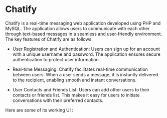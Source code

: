 # Chatify

Chatify is a real-time messaging web application developed using PHP and MySQL. The application allows users to communicate with each other through text-based messages in a seamless and user-friendly environment. The key features of Chatify are as follows:

- User Registration and Authentication:
  Users can sign up for an account with a unique username and password. The application ensures secure authentication to protect user information.

- Real-time Messaging:
  Chatify facilitates real-time communication between users. When a user sends a message, it is instantly delivered to the recipient, enabling smooth and instant conversations.

- User Contacts and Friends List:
  Users can add other users to their contacts or friends list. This makes it easy for users to initiate conversations with their preferred contacts.

Here are some of its working UI :


